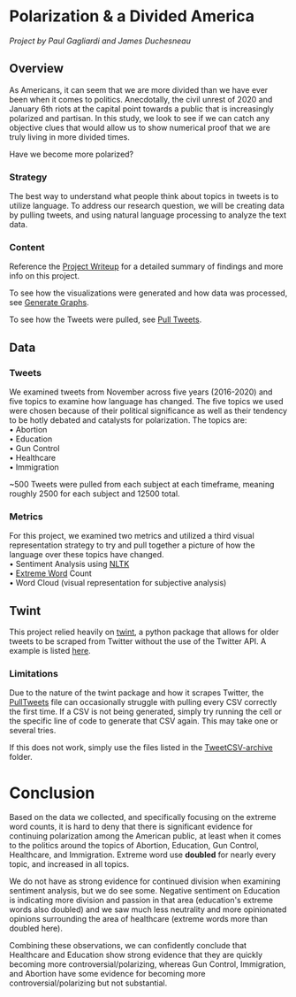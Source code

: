 # Polarization & a Divided America

*Project by Paul Gagliardi and James Duchesneau*

## Overview

As Americans, it can seem that we are more divided than we have ever been when it comes to politics. Anecdotally, the civil unrest of 2020 and January 6th riots at the capital point towards a public that is increasingly polarized and partisan. In this study, we look to see if we can catch any objective clues that would allow us to show numerical proof that we are truly living in more divided times.

Have we become more polarized?
### Strategy

The best way to understand what people think about topics in tweets is to utilize language. To address our research question, we will be creating data by pulling tweets, and using natural language processing to analyze the text data.

### Content

Reference the [Project Writeup](Polarization%20%26%20a%20Divided%20America.pdf) for a detailed summary of findings and more info on this project. 

To see how the visualizations were generated and how data was processed, see [Generate Graphs](GenerateGraphs.ipynb).

To see how the Tweets were pulled, see [Pull Tweets](PullTweets.ipynb).

## Data
### Tweets

We examined tweets from November across five years (2016-2020) and five topics to examine how language has changed. The five topics we used were chosen because of their political significance as well as their tendency to be hotly debated and catalysts for polarization. The topics are:  
• Abortion  
• Education  
• Gun Control  
• Healthcare  
• Immigration  

~500 Tweets were pulled from each subject at each timeframe, meaning roughly 2500 for each subject and 12500 total.

### Metrics

For this project, we examined two metrics and utilized a third visual representation strategy to try and pull together a picture of how the language over these topics have changed.  
• Sentiment Analysis using [NLTK](https://www.nltk.org/)  
• [Extreme Word](extremewords.txt) Count   
• Word Cloud (visual representation for subjective analysis)  

## Twint

This project relied heavily on [twint](https://github.com/twintproject/twint), a python package that allows for older tweets to be scraped from Twitter without the use of the Twitter API. A example is listed [here](twintPullExample.py). 

### Limitations
Due to the nature of the twint package and how it scrapes Twitter, the [PullTweets](PullTweets.ipynb) file can occasionally struggle with pulling every CSV correctly the first time. If a CSV is not being generated, simply try running the cell or the specific line of code to generate that CSV again. This may take one or several tries.

If this does not work, simply use the files listed in the [TweetCSV-archive](TweetCSV_archive) folder.

# Conclusion

Based on the data we collected, and specifically focusing on the extreme word counts, it is hard to deny that there is significant evidence for continuing polarization among the American public, at least when it comes to the politics around the topics of Abortion, Education, Gun Control, Healthcare, and Immigration. Extreme word use **doubled** for nearly every topic, and increased in all topics.

We do not have as strong evidence for continued division when examining sentiment analysis, but we do see some. Negative sentiment on Education is indicating more division and passion in that area (education's extreme words also doubled) and we saw much less neutrality and more opinionated opinions surrounding the area of healthcare (extreme words more than doubled here).

Combining these observations, we can confidently conclude that Healthcare and Education show strong evidence that they are quickly becoming more controversial/polarizing, whereas Gun Control, Immigration, and Abortion have some evidence for becoming more controversial/polarizing but not substantial.
